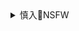 <details><summary>慎入🔞NSFW</summary>

Not Safe For Work
![](https://upload.wikimedia.org/wikipedia/commons/thumb/d/d3/Biohazard_Symbol_Specification.png/210px-Biohazard_Symbol_Specification.png)

<details><summary><b>风险自理Use At Your Own Risk🈲</summary>

### ロクデナシ
@Roku6enashi

`EYiZQoVU4AE2pD4 (1448×2048)`<br>
![](https://pbs.twimg.com/media/EYiZQoVU4AE2pD4?format=jpg&name=orig)

`EYlbbBkU0AEkxT1 (2048×1152)`<br>
![](https://pbs.twimg.com/media/EYlbbBkU0AEkxT1?format=jpg&name=orig)

2020年5月20日

`EYZdVx-U8AEH5vI (2048×2048)`<br>
![](https://pbs.twimg.com/media/EYZdVx-U8AEH5vI?format=jpg&name=orig)

`EYcNr1GUwAc7tmg (1020×2048)`<br>
![](https://pbs.twimg.com/media/EYcNr1GUwAc7tmg?format=jpg&name=orig)

`EYcNHriU4AI4Xow (1168×2048)`<br>
![](https://pbs.twimg.com/media/EYcNHriU4AI4Xow?format=jpg&name=orig)

`DxaD6qJV4AAgLK_ (1168×1000)`<br>
![](https://pbs.twimg.com/media/DxaD6qJV4AAgLK_?format=jpg&name=orig)

`DxaD7vRUwAAP8TA (1168×1000)`<br>
![](https://pbs.twimg.com/media/DxaD7vRUwAAP8TA?format=jpg&name=orig)

`DxaD86bV4AA8FNH (1168×1000)`<br>
![](https://pbs.twimg.com/media/DxaD86bV4AA8FNH?format=jpg&name=orig)

`DxaD-pKV4AAuRFz (1168×1000)`<br>
![](https://pbs.twimg.com/media/DxaD-pKV4AAuRFz?format=jpg&name=orig)

`DxPpVEvUcAAJRq2 (1913×1500)`<br>
![](https://pbs.twimg.com/media/DxPpVEvUcAAJRq2?format=jpg&name=orig)

`DvlzW9pV4AIDge8 (800×1112)`<br>
![](https://pbs.twimg.com/media/DvlzW9pV4AIDge8?format=jpg&name=orig)

`Drpm80BU4AALg4q (1500×2432)`<br>
![](https://pbs.twimg.com/media/Drpm80BU4AALg4q?format=jpg&name=orig)

`Drcv0x6U8AA45W1 (700×990)`<br>
![](https://pbs.twimg.com/media/Drcv0x6U8AA45W1?format=jpg&name=orig)

`Drcv2WKVYAApbbX (700×990)`<br>
![](https://pbs.twimg.com/media/Drcv2WKVYAApbbX?format=jpg&name=orig)

`DpW2dsyUwAAIdJo (2167×1700)`<br>
![](https://pbs.twimg.com/media/DpW2dsyUwAAIdJo?format=jpg&name=orig)

`DpHVA71U8AE8lGg (1000×1000)`<br>
![](https://pbs.twimg.com/media/DpHVA71U8AE8lGg?format=jpg&name=orig)

`DpHVBkfUwAAKR0l (1000×1000)`<br>
![](https://pbs.twimg.com/media/DpHVBkfUwAAKR0l?format=jpg&name=orig)

`DpHVCBsVsAEerGA (1000×1000)`<br>
![](https://pbs.twimg.com/media/DpHVCBsVsAEerGA?format=jpg&name=orig)

`DpHVCeCVAAErisu (1000×1000)`<br>
![](https://pbs.twimg.com/media/DpHVCeCVAAErisu?format=jpg&name=orig)

`Dn-3qoXV4AAMuao (700×700)`<br>
![](https://pbs.twimg.com/media/Dn-3qoXV4AAMuao?format=jpg&name=orig)

`DmitJ1DUwAE7cYl (1000×707)`<br>
![](https://pbs.twimg.com/media/DmitJ1DUwAE7cYl?format=jpg&name=orig)

`DmitLI0UUAQSJMs (800×800)`<br>
![](https://pbs.twimg.com/media/DmitLI0UUAQSJMs?format=jpg&name=orig)

`DmishAAVAAAYCw6 (850×1202)`<br>
![](https://pbs.twimg.com/media/DmishAAVAAAYCw6?format=jpg&name=orig)

`DmDpQraU8AAZi2h (1500×2229)`<br>
![](https://pbs.twimg.com/media/DmDpQraU8AAZi2h?format=jpg&name=orig)

`DgV3YoEVAAASX74 (1000×1348)`<br>
![](https://pbs.twimg.com/media/DgV3YoEVAAASX74?format=jpg&name=orig)

2018年6月21

</details>
</details>
